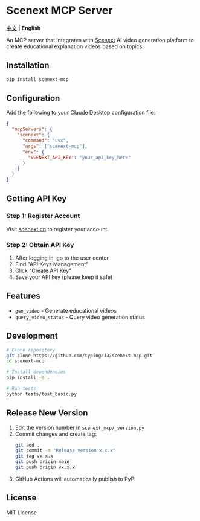 # Scenext MCP Server

[中文](README.zh.md) | **English**

An MCP server that integrates with [Scenext](https://scenext.cn) AI video generation platform to create educational explanation videos based on topics.

## Installation

```bash
pip install scenext-mcp
```

## Configuration

Add the following to your Claude Desktop configuration file:

```json
{
  "mcpServers": {
    "scenext": {
      "command": "uvx",
      "args": ["scenext-mcp"],
      "env": {
        "SCENEXT_API_KEY": "your_api_key_here"
      }
    }
  }
}
```

## Getting API Key

### Step 1: Register Account

Visit [scenext.cn](https://scenext.cn) to register your account.

### Step 2: Obtain API Key

1. After logging in, go to the user center
2. Find "API Keys Management"
3. Click "Create API Key"
4. Save your API key (please keep it safe)

## Features

- `gen_video` - Generate educational videos
- `query_video_status` - Query video generation status

## Development

```bash
# Clone repository
git clone https://github.com/typing233/scenext-mcp.git
cd scenext-mcp

# Install dependencies
pip install -e .

# Run tests
python tests/test_basic.py
```

## Release New Version

1. Edit the version number in `scenext_mcp/_version.py`
2. Commit changes and create tag:
   ```bash
   git add .
   git commit -m "Release version x.x.x"
   git tag vx.x.x
   git push origin main
   git push origin vx.x.x
   ```
3. GitHub Actions will automatically publish to PyPI

## License

MIT License